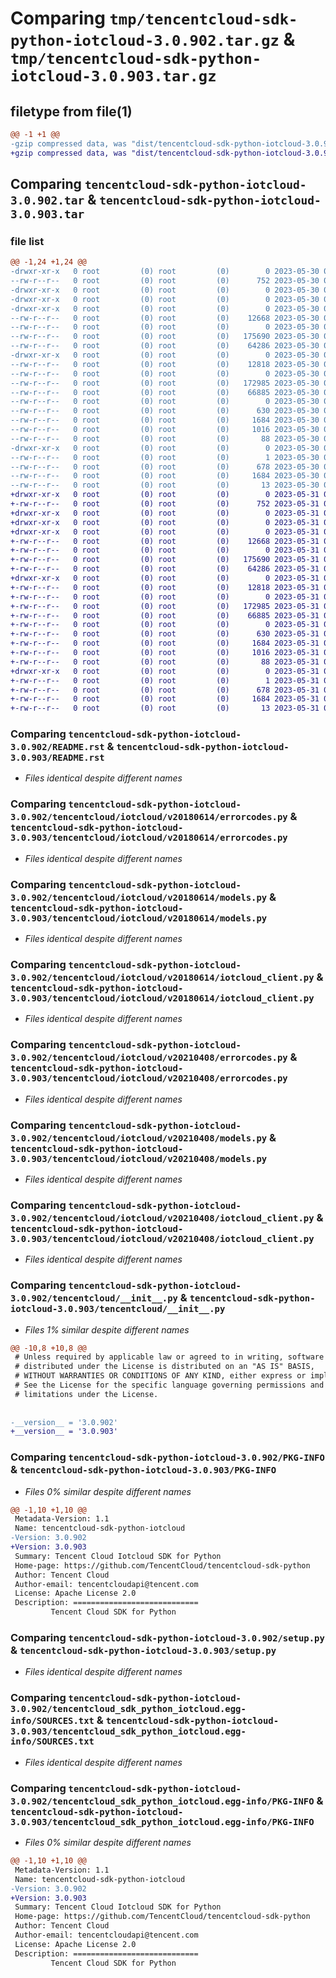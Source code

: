 # Comparing `tmp/tencentcloud-sdk-python-iotcloud-3.0.902.tar.gz` & `tmp/tencentcloud-sdk-python-iotcloud-3.0.903.tar.gz`

## filetype from file(1)

```diff
@@ -1 +1 @@
-gzip compressed data, was "dist/tencentcloud-sdk-python-iotcloud-3.0.902.tar", last modified: Tue May 30 00:25:36 2023, max compression
+gzip compressed data, was "dist/tencentcloud-sdk-python-iotcloud-3.0.903.tar", last modified: Wed May 31 02:13:50 2023, max compression
```

## Comparing `tencentcloud-sdk-python-iotcloud-3.0.902.tar` & `tencentcloud-sdk-python-iotcloud-3.0.903.tar`

### file list

```diff
@@ -1,24 +1,24 @@
-drwxr-xr-x   0 root         (0) root         (0)        0 2023-05-30 00:25:36.000000 tencentcloud-sdk-python-iotcloud-3.0.902/
--rw-r--r--   0 root         (0) root         (0)      752 2023-05-30 00:25:36.000000 tencentcloud-sdk-python-iotcloud-3.0.902/README.rst
-drwxr-xr-x   0 root         (0) root         (0)        0 2023-05-30 00:25:36.000000 tencentcloud-sdk-python-iotcloud-3.0.902/tencentcloud/
-drwxr-xr-x   0 root         (0) root         (0)        0 2023-05-30 00:25:36.000000 tencentcloud-sdk-python-iotcloud-3.0.902/tencentcloud/iotcloud/
-drwxr-xr-x   0 root         (0) root         (0)        0 2023-05-30 00:25:36.000000 tencentcloud-sdk-python-iotcloud-3.0.902/tencentcloud/iotcloud/v20180614/
--rw-r--r--   0 root         (0) root         (0)    12668 2023-05-30 00:25:36.000000 tencentcloud-sdk-python-iotcloud-3.0.902/tencentcloud/iotcloud/v20180614/errorcodes.py
--rw-r--r--   0 root         (0) root         (0)        0 2023-05-30 00:25:36.000000 tencentcloud-sdk-python-iotcloud-3.0.902/tencentcloud/iotcloud/v20180614/__init__.py
--rw-r--r--   0 root         (0) root         (0)   175690 2023-05-30 00:25:36.000000 tencentcloud-sdk-python-iotcloud-3.0.902/tencentcloud/iotcloud/v20180614/models.py
--rw-r--r--   0 root         (0) root         (0)    64286 2023-05-30 00:25:36.000000 tencentcloud-sdk-python-iotcloud-3.0.902/tencentcloud/iotcloud/v20180614/iotcloud_client.py
-drwxr-xr-x   0 root         (0) root         (0)        0 2023-05-30 00:25:36.000000 tencentcloud-sdk-python-iotcloud-3.0.902/tencentcloud/iotcloud/v20210408/
--rw-r--r--   0 root         (0) root         (0)    12818 2023-05-30 00:25:36.000000 tencentcloud-sdk-python-iotcloud-3.0.902/tencentcloud/iotcloud/v20210408/errorcodes.py
--rw-r--r--   0 root         (0) root         (0)        0 2023-05-30 00:25:36.000000 tencentcloud-sdk-python-iotcloud-3.0.902/tencentcloud/iotcloud/v20210408/__init__.py
--rw-r--r--   0 root         (0) root         (0)   172985 2023-05-30 00:25:36.000000 tencentcloud-sdk-python-iotcloud-3.0.902/tencentcloud/iotcloud/v20210408/models.py
--rw-r--r--   0 root         (0) root         (0)    66885 2023-05-30 00:25:36.000000 tencentcloud-sdk-python-iotcloud-3.0.902/tencentcloud/iotcloud/v20210408/iotcloud_client.py
--rw-r--r--   0 root         (0) root         (0)        0 2023-05-30 00:25:36.000000 tencentcloud-sdk-python-iotcloud-3.0.902/tencentcloud/iotcloud/__init__.py
--rw-r--r--   0 root         (0) root         (0)      630 2023-05-30 00:25:36.000000 tencentcloud-sdk-python-iotcloud-3.0.902/tencentcloud/__init__.py
--rw-r--r--   0 root         (0) root         (0)     1684 2023-05-30 00:25:36.000000 tencentcloud-sdk-python-iotcloud-3.0.902/PKG-INFO
--rw-r--r--   0 root         (0) root         (0)     1016 2023-05-30 00:25:36.000000 tencentcloud-sdk-python-iotcloud-3.0.902/setup.py
--rw-r--r--   0 root         (0) root         (0)       88 2023-05-30 00:25:36.000000 tencentcloud-sdk-python-iotcloud-3.0.902/setup.cfg
-drwxr-xr-x   0 root         (0) root         (0)        0 2023-05-30 00:25:36.000000 tencentcloud-sdk-python-iotcloud-3.0.902/tencentcloud_sdk_python_iotcloud.egg-info/
--rw-r--r--   0 root         (0) root         (0)        1 2023-05-30 00:25:36.000000 tencentcloud-sdk-python-iotcloud-3.0.902/tencentcloud_sdk_python_iotcloud.egg-info/dependency_links.txt
--rw-r--r--   0 root         (0) root         (0)      678 2023-05-30 00:25:36.000000 tencentcloud-sdk-python-iotcloud-3.0.902/tencentcloud_sdk_python_iotcloud.egg-info/SOURCES.txt
--rw-r--r--   0 root         (0) root         (0)     1684 2023-05-30 00:25:36.000000 tencentcloud-sdk-python-iotcloud-3.0.902/tencentcloud_sdk_python_iotcloud.egg-info/PKG-INFO
--rw-r--r--   0 root         (0) root         (0)       13 2023-05-30 00:25:36.000000 tencentcloud-sdk-python-iotcloud-3.0.902/tencentcloud_sdk_python_iotcloud.egg-info/top_level.txt
+drwxr-xr-x   0 root         (0) root         (0)        0 2023-05-31 02:13:50.000000 tencentcloud-sdk-python-iotcloud-3.0.903/
+-rw-r--r--   0 root         (0) root         (0)      752 2023-05-31 02:13:50.000000 tencentcloud-sdk-python-iotcloud-3.0.903/README.rst
+drwxr-xr-x   0 root         (0) root         (0)        0 2023-05-31 02:13:50.000000 tencentcloud-sdk-python-iotcloud-3.0.903/tencentcloud/
+drwxr-xr-x   0 root         (0) root         (0)        0 2023-05-31 02:13:50.000000 tencentcloud-sdk-python-iotcloud-3.0.903/tencentcloud/iotcloud/
+drwxr-xr-x   0 root         (0) root         (0)        0 2023-05-31 02:13:50.000000 tencentcloud-sdk-python-iotcloud-3.0.903/tencentcloud/iotcloud/v20180614/
+-rw-r--r--   0 root         (0) root         (0)    12668 2023-05-31 02:13:50.000000 tencentcloud-sdk-python-iotcloud-3.0.903/tencentcloud/iotcloud/v20180614/errorcodes.py
+-rw-r--r--   0 root         (0) root         (0)        0 2023-05-31 02:13:50.000000 tencentcloud-sdk-python-iotcloud-3.0.903/tencentcloud/iotcloud/v20180614/__init__.py
+-rw-r--r--   0 root         (0) root         (0)   175690 2023-05-31 02:13:50.000000 tencentcloud-sdk-python-iotcloud-3.0.903/tencentcloud/iotcloud/v20180614/models.py
+-rw-r--r--   0 root         (0) root         (0)    64286 2023-05-31 02:13:50.000000 tencentcloud-sdk-python-iotcloud-3.0.903/tencentcloud/iotcloud/v20180614/iotcloud_client.py
+drwxr-xr-x   0 root         (0) root         (0)        0 2023-05-31 02:13:50.000000 tencentcloud-sdk-python-iotcloud-3.0.903/tencentcloud/iotcloud/v20210408/
+-rw-r--r--   0 root         (0) root         (0)    12818 2023-05-31 02:13:50.000000 tencentcloud-sdk-python-iotcloud-3.0.903/tencentcloud/iotcloud/v20210408/errorcodes.py
+-rw-r--r--   0 root         (0) root         (0)        0 2023-05-31 02:13:50.000000 tencentcloud-sdk-python-iotcloud-3.0.903/tencentcloud/iotcloud/v20210408/__init__.py
+-rw-r--r--   0 root         (0) root         (0)   172985 2023-05-31 02:13:50.000000 tencentcloud-sdk-python-iotcloud-3.0.903/tencentcloud/iotcloud/v20210408/models.py
+-rw-r--r--   0 root         (0) root         (0)    66885 2023-05-31 02:13:50.000000 tencentcloud-sdk-python-iotcloud-3.0.903/tencentcloud/iotcloud/v20210408/iotcloud_client.py
+-rw-r--r--   0 root         (0) root         (0)        0 2023-05-31 02:13:50.000000 tencentcloud-sdk-python-iotcloud-3.0.903/tencentcloud/iotcloud/__init__.py
+-rw-r--r--   0 root         (0) root         (0)      630 2023-05-31 02:13:50.000000 tencentcloud-sdk-python-iotcloud-3.0.903/tencentcloud/__init__.py
+-rw-r--r--   0 root         (0) root         (0)     1684 2023-05-31 02:13:50.000000 tencentcloud-sdk-python-iotcloud-3.0.903/PKG-INFO
+-rw-r--r--   0 root         (0) root         (0)     1016 2023-05-31 02:13:50.000000 tencentcloud-sdk-python-iotcloud-3.0.903/setup.py
+-rw-r--r--   0 root         (0) root         (0)       88 2023-05-31 02:13:50.000000 tencentcloud-sdk-python-iotcloud-3.0.903/setup.cfg
+drwxr-xr-x   0 root         (0) root         (0)        0 2023-05-31 02:13:50.000000 tencentcloud-sdk-python-iotcloud-3.0.903/tencentcloud_sdk_python_iotcloud.egg-info/
+-rw-r--r--   0 root         (0) root         (0)        1 2023-05-31 02:13:50.000000 tencentcloud-sdk-python-iotcloud-3.0.903/tencentcloud_sdk_python_iotcloud.egg-info/dependency_links.txt
+-rw-r--r--   0 root         (0) root         (0)      678 2023-05-31 02:13:50.000000 tencentcloud-sdk-python-iotcloud-3.0.903/tencentcloud_sdk_python_iotcloud.egg-info/SOURCES.txt
+-rw-r--r--   0 root         (0) root         (0)     1684 2023-05-31 02:13:50.000000 tencentcloud-sdk-python-iotcloud-3.0.903/tencentcloud_sdk_python_iotcloud.egg-info/PKG-INFO
+-rw-r--r--   0 root         (0) root         (0)       13 2023-05-31 02:13:50.000000 tencentcloud-sdk-python-iotcloud-3.0.903/tencentcloud_sdk_python_iotcloud.egg-info/top_level.txt
```

### Comparing `tencentcloud-sdk-python-iotcloud-3.0.902/README.rst` & `tencentcloud-sdk-python-iotcloud-3.0.903/README.rst`

 * *Files identical despite different names*

### Comparing `tencentcloud-sdk-python-iotcloud-3.0.902/tencentcloud/iotcloud/v20180614/errorcodes.py` & `tencentcloud-sdk-python-iotcloud-3.0.903/tencentcloud/iotcloud/v20180614/errorcodes.py`

 * *Files identical despite different names*

### Comparing `tencentcloud-sdk-python-iotcloud-3.0.902/tencentcloud/iotcloud/v20180614/models.py` & `tencentcloud-sdk-python-iotcloud-3.0.903/tencentcloud/iotcloud/v20180614/models.py`

 * *Files identical despite different names*

### Comparing `tencentcloud-sdk-python-iotcloud-3.0.902/tencentcloud/iotcloud/v20180614/iotcloud_client.py` & `tencentcloud-sdk-python-iotcloud-3.0.903/tencentcloud/iotcloud/v20180614/iotcloud_client.py`

 * *Files identical despite different names*

### Comparing `tencentcloud-sdk-python-iotcloud-3.0.902/tencentcloud/iotcloud/v20210408/errorcodes.py` & `tencentcloud-sdk-python-iotcloud-3.0.903/tencentcloud/iotcloud/v20210408/errorcodes.py`

 * *Files identical despite different names*

### Comparing `tencentcloud-sdk-python-iotcloud-3.0.902/tencentcloud/iotcloud/v20210408/models.py` & `tencentcloud-sdk-python-iotcloud-3.0.903/tencentcloud/iotcloud/v20210408/models.py`

 * *Files identical despite different names*

### Comparing `tencentcloud-sdk-python-iotcloud-3.0.902/tencentcloud/iotcloud/v20210408/iotcloud_client.py` & `tencentcloud-sdk-python-iotcloud-3.0.903/tencentcloud/iotcloud/v20210408/iotcloud_client.py`

 * *Files identical despite different names*

### Comparing `tencentcloud-sdk-python-iotcloud-3.0.902/tencentcloud/__init__.py` & `tencentcloud-sdk-python-iotcloud-3.0.903/tencentcloud/__init__.py`

 * *Files 1% similar despite different names*

```diff
@@ -10,8 +10,8 @@
 # Unless required by applicable law or agreed to in writing, software
 # distributed under the License is distributed on an "AS IS" BASIS,
 # WITHOUT WARRANTIES OR CONDITIONS OF ANY KIND, either express or implied.
 # See the License for the specific language governing permissions and
 # limitations under the License.
 
 
-__version__ = '3.0.902'
+__version__ = '3.0.903'
```

### Comparing `tencentcloud-sdk-python-iotcloud-3.0.902/PKG-INFO` & `tencentcloud-sdk-python-iotcloud-3.0.903/PKG-INFO`

 * *Files 0% similar despite different names*

```diff
@@ -1,10 +1,10 @@
 Metadata-Version: 1.1
 Name: tencentcloud-sdk-python-iotcloud
-Version: 3.0.902
+Version: 3.0.903
 Summary: Tencent Cloud Iotcloud SDK for Python
 Home-page: https://github.com/TencentCloud/tencentcloud-sdk-python
 Author: Tencent Cloud
 Author-email: tencentcloudapi@tencent.com
 License: Apache License 2.0
 Description: ============================
         Tencent Cloud SDK for Python
```

### Comparing `tencentcloud-sdk-python-iotcloud-3.0.902/setup.py` & `tencentcloud-sdk-python-iotcloud-3.0.903/setup.py`

 * *Files identical despite different names*

### Comparing `tencentcloud-sdk-python-iotcloud-3.0.902/tencentcloud_sdk_python_iotcloud.egg-info/SOURCES.txt` & `tencentcloud-sdk-python-iotcloud-3.0.903/tencentcloud_sdk_python_iotcloud.egg-info/SOURCES.txt`

 * *Files identical despite different names*

### Comparing `tencentcloud-sdk-python-iotcloud-3.0.902/tencentcloud_sdk_python_iotcloud.egg-info/PKG-INFO` & `tencentcloud-sdk-python-iotcloud-3.0.903/tencentcloud_sdk_python_iotcloud.egg-info/PKG-INFO`

 * *Files 0% similar despite different names*

```diff
@@ -1,10 +1,10 @@
 Metadata-Version: 1.1
 Name: tencentcloud-sdk-python-iotcloud
-Version: 3.0.902
+Version: 3.0.903
 Summary: Tencent Cloud Iotcloud SDK for Python
 Home-page: https://github.com/TencentCloud/tencentcloud-sdk-python
 Author: Tencent Cloud
 Author-email: tencentcloudapi@tencent.com
 License: Apache License 2.0
 Description: ============================
         Tencent Cloud SDK for Python
```

